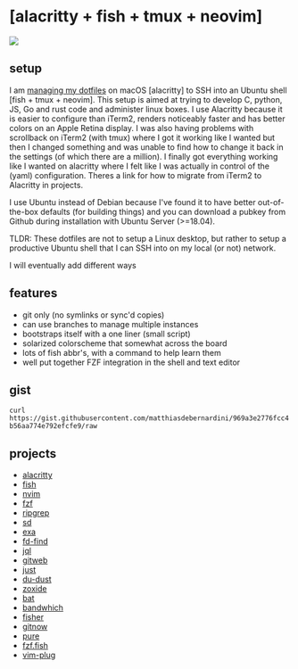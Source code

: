 # [alacritty + fish + tmux + neovim] 

![](http://i.imgur.png/zJu6BJp.png )

## setup

I am [managing my dotfiles](https://www.atlassian.com/git/tutorials/dotfiles) on macOS [alacritty] to SSH into an Ubuntu shell [fish + tmux + neovim]. This setup is aimed at trying to develop C, python, JS, Go and rust code and administer linux boxes. I use Alacritty because it is easier to configure than iTerm2, renders noticeably faster and has better colors on an Apple Retina display. I was also having problems with scrollback on iTerm2 (with tmux) where I got it working like I wanted but then I changed something and was unable to find how to change it back in the settings (of which there are a million). I finally got everything working like I wanted on alacritty where I felt like I was actually in control of the (yaml) configuration. Theres a link for how to migrate from iTerm2 to Alacritty in projects.

I use Ubuntu instead of Debian because I've found it to have better out-of-the-box defaults (for building things) and you can download a pubkey from Github during installation with Ubuntu Server (>=18.04). 

TLDR: These dotfiles are not to setup a Linux desktop, but rather to setup a productive Ubuntu shell that I can SSH into on my local (or not) network.

I will eventually add different ways

## features

 + git only (no symlinks or sync'd copies)
 + can use branches to manage multiple instances
 + bootstraps itself with a one liner (small script)
 + solarized colorscheme that somewhat across the board
 + lots of fish abbr's, with a command to help learn them
 + well put together FZF integration in the shell and text editor
 
## gist

`curl https://gist.githubusercontent.com/matthiasdebernardini/969a3e2776fcc4b56aa774e792efcfe9/raw`

## projects 

+ [alacritty](https://medium.com/@pezcoder/how-i-migrated-from-iterm-to-alacritty-c50a04705f95)
+ [fish](https://fishshell.com)
+ [nvim](https://www.linode.com/docs/tools-reference/tools/how-to-install-neovim-and-plugins-with-vim-plug/)
+ [fzf](https://github.com/junegunn/fzf)
+ [ripgrep](https://github.com/BurntSushi/ripgrep)
+ [sd](https://github.com/chmln/sd)
+ [exa](https://the.exa.website)
+ [fd-find](https://github.com/sharkdp/fd)
+ [jql](https://github.com/yamafaktory/jql)
+ [gitweb](https://github.com/yoannfleurydev/gitweb)
+ [just](https://github.com/casey/just)
+ [du-dust](https://github.com/bootandy/dust)
+ [zoxide](https://github.com/ajeetdsouza/zoxide)
+ [bat](https://github.com/sharkdp/bat)
+ [bandwhich](https://github.com/imsnif/bandwhich)
+ [fisher](https://github.com/jorgebucaran/fisher)
+ [gitnow](https://github.com/joseluisq/gitnow)
+ [pure](https://github.com/rafaelrinaldi/pure)
+ [fzf.fish](https://github.com/patrickf3139/fzf.fish)
+ [vim-plug](https://github.com/junegunn/vim-plug)
